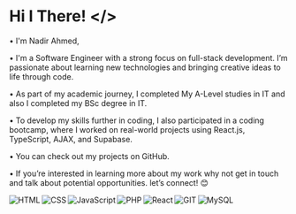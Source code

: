 # Hi I There! </>
• I'm Nadir Ahmed,

• I'm a Software Engineer with a strong focus on full-stack development. I’m passionate about learning new technologies and  bringing creative ideas to life through code.

• As part of my academic journey, I completed My A-Level studies in IT and also I completed my BSc degree in IT.

• To develop my skills further in coding, I also participated in a coding bootcamp, where I worked on real-world projects using React.js, TypeScript, AJAX, and Supabase.

• You can check out my projects on GitHub. 

• If you’re interested in learning more about my work why not get in touch and talk about potential opportunities. let’s connect! 😊

<img align="left" alt="HTML" src="https://img.shields.io/badge/html5-%23E34F26.svg?style=for-the-badge&logo=html5&logoColor=white"/>
<img align="left" alt="CSS" src="https://img.shields.io/badge/css3-%231572B6.svg?style=for-the-badge&logo=css3&logoColor=white"/>
<img align="left" alt="JavaScript" src="https://img.shields.io/badge/javascript-%23323330.svg?style=for-the-badge&logo=javascript&logoColor=%23F7DF1E"/>
<img align="left" alt="PHP" src="https://img.shields.io/badge/php-%23777BB4.svg?style=for-the-badge&logo=php&logoColor=white"/>
<img align="left" alt="React" src="https://img.shields.io/badge/react-%2320232a.svg?style=for-the-badge&logo=react&logoColor=%2361DAFB"/>
<img align="left" alt="GIT" src="https://img.shields.io/badge/git-%23F05033.svg?style=for-the-badge&logo=git&logoColor=white"/>
<img align="left" alt="MySQL" src="https://img.shields.io/badge/mysql-%2300f.svg?style=for-the-badge&logo=mysql&logoColor=white"/>
